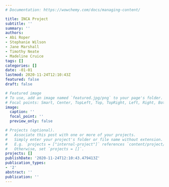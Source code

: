 ```yaml
---
# Documentation: https://wowchemy.com/docs/managing-content/

title: INCA Project
subtitle: ''
summary: ''
authors:
- Abi Roper
- Stephanie Wilson
- Jane Marshall
- Timothy Neate
- Madeline Cruice
tags: []
categories: []
date: -01-01
lastmod: 2020-11-24T12:10:43Z
featured: false
draft: false

# Featured image
# To use, add an image named `featured.jpg/png` to your page's folder.
# Focal points: Smart, Center, TopLeft, Top, TopRight, Left, Right, BottomLeft, Bottom, BottomRight.
image:
  caption: ''
  focal_point: ''
  preview_only: false

# Projects (optional).
#   Associate this post with one or more of your projects.
#   Simply enter your project's folder or file name without extension.
#   E.g. `projects = ["internal-project"]` references `content/project/deep-learning/index.md`.
#   Otherwise, set `projects = []`.
projects: []
publishDate: '2020-11-24T12:10:43.479413Z'
publication_types:
- '2'
abstract: ''
publication: ''
---
```

